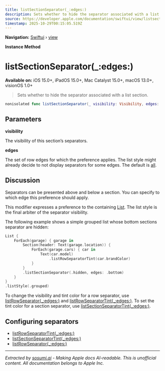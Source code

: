 ```yaml
---
title: listSectionSeparator(_:edges:)
description: Sets whether to hide the separator associated with a list section.
source: https://developer.apple.com/documentation/swiftui/view/listsectionseparator(_:edges:)
timestamp: 2025-10-29T00:15:05.519Z
---
```


**Navigation:** [Swiftui](/documentation/swiftui) › [view](/documentation/swiftui/view)

**Instance Method**

# listSectionSeparator(_:edges:)

**Available on:** iOS 15.0+, iPadOS 15.0+, Mac Catalyst 15.0+, macOS 13.0+, visionOS 1.0+

> Sets whether to hide the separator associated with a list section.

```swift
nonisolated func listSectionSeparator(_ visibility: Visibility, edges: VerticalEdge.Set = .all) -> some View
```

## Parameters

**visibility**

The visibility of this section’s separators.



**edges**

The set of row edges for which the preference applies. The list style might already decide to not display separators for some edges. The default is [all](/documentation/swiftui/verticaledge/set/all).



## Discussion

Separators can be presented above and below a section. You can specify to which edge this preference should apply.

This modifier expresses a preference to the containing [List](/documentation/swiftui/list). The list style is the final arbiter of the separator visibility.

The following example shows a simple grouped list whose bottom sections separator are hidden:

```swift
List {
    ForEach(garage) { garage in
        Section(header: Text(garage.location)) {
            ForEach(garage.cars) { car in
                Text(car.model)
                    .listRowSeparatorTint(car.brandColor)
            }
        }
        .listSectionSeparator(.hidden, edges: .bottom)
    }
}
.listStyle(.grouped)
```

To change the visibility and tint color for a row separator, use [listRowSeparator(_:edges:)](/documentation/swiftui/view/listrowseparator(_:edges:)) and [listRowSeparatorTint(_:edges:)](/documentation/swiftui/view/listrowseparatortint(_:edges:)). To set the tint color for a section separator, use [listSectionSeparatorTint(_:edges:)](/documentation/swiftui/view/listsectionseparatortint(_:edges:)).

## Configuring separators

- [listRowSeparatorTint(_:edges:)](/documentation/swiftui/view/listrowseparatortint(_:edges:))
- [listSectionSeparatorTint(_:edges:)](/documentation/swiftui/view/listsectionseparatortint(_:edges:))
- [listRowSeparator(_:edges:)](/documentation/swiftui/view/listrowseparator(_:edges:))

---

*Extracted by [sosumi.ai](https://sosumi.ai) - Making Apple docs AI-readable.*
*This is unofficial content. All documentation belongs to Apple Inc.*
